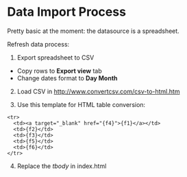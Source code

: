 Data Import Process
===================
Pretty basic at the moment: the datasource is a spreadsheet.

Refresh data process:

1. Export spreadsheet to CSV
 - Copy rows to **Export view** tab
 - Change dates format to **Day Month**

2. Load CSV in http://www.convertcsv.com/csv-to-html.htm

3. Use this template for HTML table conversion:
```
<tr>
  <td><a target="_blank" href="{f4}">{f1}</a></td>
  <td>{f2}</td>
  <td>{f3}</td>
  <td>{f5}</td>
  <td>{f6}</td>
</tr>
```

4. Replace the *tbody* in index.html